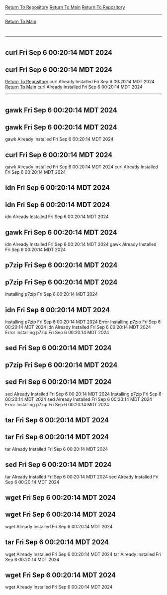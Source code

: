 [Return To Repository](https://github.com/DigitalWarrior/piholeparser/)
[Return To Main](https://github.com/DigitalWarrior/piholeparser/blob/master/RecentRunLogs/Mainlog.md)
[Return To Repository](https://github.com/DigitalWarrior/piholeparser/)
____________________________________
[Return To Main](https://github.com/DigitalWarrior/piholeparser/blob/master/RecentRunLogs/Mainlog.md)
# 
____________________________________
# 
## curl Fri Sep  6 00:20:14 MDT 2024
## curl Fri Sep  6 00:20:14 MDT 2024
[Return To Repository](https://github.com/DigitalWarrior/piholeparser/)
curl Already Installed Fri Sep  6 00:20:14 MDT 2024
[Return To Main](https://github.com/DigitalWarrior/piholeparser/blob/master/RecentRunLogs/Mainlog.md)
curl Already Installed Fri Sep  6 00:20:14 MDT 2024
____________________________________
# 
## gawk Fri Sep  6 00:20:14 MDT 2024
## gawk Fri Sep  6 00:20:14 MDT 2024
gawk Already Installed Fri Sep  6 00:20:14 MDT 2024
## curl Fri Sep  6 00:20:14 MDT 2024
gawk Already Installed Fri Sep  6 00:20:14 MDT 2024
curl Already Installed Fri Sep  6 00:20:14 MDT 2024
## idn Fri Sep  6 00:20:14 MDT 2024
## idn Fri Sep  6 00:20:14 MDT 2024
idn Already Installed Fri Sep  6 00:20:14 MDT 2024
## gawk Fri Sep  6 00:20:14 MDT 2024
idn Already Installed Fri Sep  6 00:20:14 MDT 2024
gawk Already Installed Fri Sep  6 00:20:14 MDT 2024
## p7zip Fri Sep  6 00:20:14 MDT 2024
## p7zip Fri Sep  6 00:20:14 MDT 2024
Installing p7zip Fri Sep  6 00:20:14 MDT 2024
## idn Fri Sep  6 00:20:14 MDT 2024
Installing p7zip Fri Sep  6 00:20:14 MDT 2024
Error Installing p7zip Fri Sep  6 00:20:14 MDT 2024
idn Already Installed Fri Sep  6 00:20:14 MDT 2024
Error Installing p7zip Fri Sep  6 00:20:14 MDT 2024
## sed Fri Sep  6 00:20:14 MDT 2024
## p7zip Fri Sep  6 00:20:14 MDT 2024
## sed Fri Sep  6 00:20:14 MDT 2024
sed Already Installed Fri Sep  6 00:20:14 MDT 2024
Installing p7zip Fri Sep  6 00:20:14 MDT 2024
sed Already Installed Fri Sep  6 00:20:14 MDT 2024
Error Installing p7zip Fri Sep  6 00:20:14 MDT 2024
## tar Fri Sep  6 00:20:14 MDT 2024
## tar Fri Sep  6 00:20:14 MDT 2024
tar Already Installed Fri Sep  6 00:20:14 MDT 2024
## sed Fri Sep  6 00:20:14 MDT 2024
tar Already Installed Fri Sep  6 00:20:14 MDT 2024
sed Already Installed Fri Sep  6 00:20:14 MDT 2024
## wget Fri Sep  6 00:20:14 MDT 2024
## wget Fri Sep  6 00:20:14 MDT 2024
wget Already Installed Fri Sep  6 00:20:14 MDT 2024
## tar Fri Sep  6 00:20:14 MDT 2024
wget Already Installed Fri Sep  6 00:20:14 MDT 2024
tar Already Installed Fri Sep  6 00:20:14 MDT 2024
## wget Fri Sep  6 00:20:14 MDT 2024
wget Already Installed Fri Sep  6 00:20:14 MDT 2024

